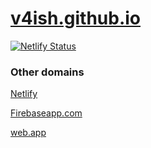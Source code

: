 # [v4ish.github.io](https://v4ish.github.io)

[![Netlify Status](https://api.netlify.com/api/v1/badges/2a1e1036-2be2-4088-bf06-3910b2a8d8b6/deploy-status)](https://app.netlify.com/sites/v4ish/deploys)

### Other domains

[Netlify](https://v4ish.netlify.app)

[Firebaseapp.com](https://v4ish-27b08.firebaseapp.com)

[web.app](https://v4ish-27b08.web.app/)
